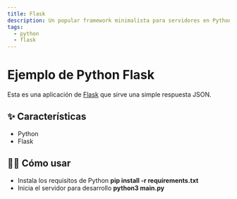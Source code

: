 ```yaml
---
title: Flask
description: Un popular framework minimalista para servidores en Python
tags:
  - python
  - flask
---
```


# Ejemplo de Python Flask

Esta es una aplicación de [Flask](https://flask.palletsprojects.com/en/1.1.x/) que sirve una simple respuesta JSON.

## ✨ Características

- Python
- Flask

## 💁‍♀️ Cómo usar

- Instala los requisitos de Python **pip install -r requirements.txt**
- Inicia el servidor para desarrollo **python3 main.py**